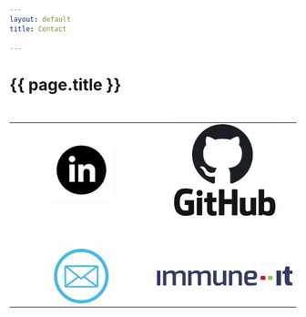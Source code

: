 ```yaml
---
layout: default
title: Contact

---
```


# {{ page.title }}
<br>
<table border="0" cellspacing="0" cellpadding="0">
  <tr>
     <td align="center">
    <a href="https://www.linkedin.com/in/michaelhallik/" title="My Linkedin profile" target="_blank"><img width="45%" src="/assets/images/linkedin_tr.png"></a>
     </td>
     <td align="center">
    <a href="https://github.com/MichaelHallik" title="My (rather modest) Github repositories" target="_blank"><img width="75%" src="/assets/images/github.png"></a>
     </td>
  </tr>
  <tr height="50px"> <td> </td> <td> </td> </tr>
  <tr>
     <td align="center">
    <a href="mailto:mhallik@immune.it" title="Contact me through e-mail" target="_blank"><img width="40%" src="/assets/images/email_tr.png"></a>
     </td>
     <td align="center">
    <a href="https://www.immune.it" title="My current home" target="_blank"><img width="100%" src="/assets/images/immune.svg"></a>
     </td>
  </tr>
</table>
